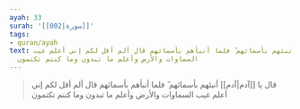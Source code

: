 ```yaml
---
ayah: 33
surah: '[[002|سورة]]'
tags:
- quran/ayah
text: قال يا آدم أنبئهم بأسمائهم ۖ فلما أنبأهم بأسمائهم قال ألم أقل لكم إني أعلم غيب
  السماوات والأرض وأعلم ما تبدون وما كنتم تكتمون
---
```

> قال يا [[آدم|آدم]] أنبئهم بأسمائهم ۖ فلما أنبأهم بأسمائهم قال ألم أقل لكم إني أعلم غيب السماوات والأرض وأعلم ما تبدون وما كنتم تكتمون
